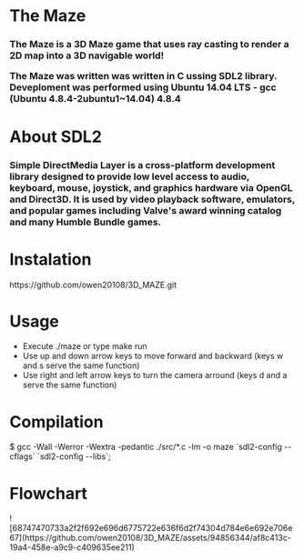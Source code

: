 <h1>The Maze
</h1>
<h3>The Maze is a 3D Maze game that uses ray casting to render a 2D map into a 3D navigable world!

The Maze was written was written in C ussing SDL2 library. Deveploment was performed using Ubuntu 14.04 LTS - gcc (Ubuntu 4.8.4-2ubuntu1~14.04) 4.8.4</h3>
<h1>About SDL2
</h1>
<h3>Simple DirectMedia Layer is a cross-platform development library designed to provide low level access to audio, keyboard, mouse, joystick, and graphics hardware via OpenGL and Direct3D. It is used by video playback software, emulators, and popular games including Valve's award winning catalog and many Humble Bundle games.</h3>
<h1>Instalation</h1>
<p>https://github.com/owen20108/3D_MAZE.git
</p>
<h1>Usage
</h1>
<ul>
<li>Execute ./maze or type make run
</li>
  <li>Use up and down arrow keys to move forward and backward (keys w and s serve the same function)

</li>
  <li>Use right and left arrow keys to turn the camera arround (keys d and a serve the same function)

</li>
</ul>
<h1>Compilation</h1>
<p>$ gcc -Wall -Werror -Wextra -pedantic ./src/*.c -lm -o maze `sdl2-config --cflags` `sdl2-config --libs`;
</p>
<h1>Flowchart</h1>
![68747470733a2f2f692e696d6775722e636f6d2f74304d784e6e692e706e67](https://github.com/owen20108/3D_MAZE/assets/94856344/af8c413c-19a4-458e-a9c9-c409635ee211)
